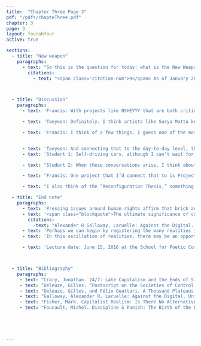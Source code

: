 ```yaml
---
title:  "Chapter Three Page 3"
pdf: "/pdfs/chapteThree.pdf"
chapter: 3
page: 3
layout: fourohfour
active: true

sections:
  - title: "New weapon"
    paragraphs:
      - text: "So this is the question for today: what is the New Weapon? It is a two-fold question: what new weapon governs us? and what new weapon do we have to protect ourselves? We’ve been discussing the first part of this question concerning the existing and emerging technologies and techniques of control. But I’d like to turn now to how we might subvert these technologies. How can we use the tools of surveillance to subvert the power structure? Two approaches come to mind: counter-surveillance and obfuscation. Counter-surveillance is appropriating the technology of surveillance to empower individuals and protect their privacy. For example, Steve Mann created <a href='http://wearcam.org/' target='_blank'>wearable devices</a> that are designed to conceal individual’s identity and can also be used to stare back at the surveillance camera. Surya Mattu created <a href='https://github.com/samatt/NSHey' target='_blank'>NSHEYYY</a> which sniffs out the wireless network of nearby devices, and makes private information about the device (such as its history of logging into certain wireless networks) available and visible. NSHEYYY uses the same protocols that are used by the wireless providers and advertising companies, but instead of exploiting data for profit, it makes the data available for its users. Another approach is obfuscation in which so much data is intentionally given to the point that the data becomes meaningless. <a href='https://adnauseam.io'>Adnaseum</a> is a web browser extension that tricks google chrome to think the user is clicking all the advertisements. It’s “a free browser extension designed to obfuscate browsing data and protect users from tracking by advertising networks.”<span class='citation-num'>9</span> Projects like these make it possible for someone like us to have an active engagement with technology as opposed to merely being subject to it."
        citations:
          - text: "<span class='citation-num'>9</span> As of January 2017, Google has banned this extension."



  - title: "Discussion"
    paragraphs:  
      - text: 'Francis: With projects like NSHEYYY that are both critiques and tools at the same time, it seems like they succeed in showing people what they can do but at the same time they also empower people to potentially do some pretty creepy things. For example: a program that lets you log into someone’s Facebook if they were on public wifi on the same network as you. These projects point out flaws in our system, but at the same time, they are also ethically complicated because they allow people to do some bad stuff.'

      - text: 'Taeyoon: Definitely. I think artists like Surya Mattu know counter-surveillance is not a total solution, but in pointing to issues that are not talked about, it is a step forward. And I believe these kinds of interventions do lead us to be better informed about the conditions we live in. I think this is a good time to think about Artificial Intelligence (AI). I don’t actually understand AI enough to tell how it is different from stored program computers and if it is just indexical challenges or if AI actually shifts the paradigm because human agencies are displaced. However, we know the new weapons of mass destruction, such as drones, on a fundamental level share the same logic of Machine Learning algorithms as the tools for marketing and mass consumerism. What is your thought on that?'

      - text: 'Francis: I think of a few things. I guess one of the most interesting things about AI is in relation to conventional surveillance mechanisms. Because it’s against the Constitution for a cop to just stop you and look through your stuff, people are trying to figure out the implications of AI for mass surveillance. I think the current precedent is that AI can collect as much data on you as it can, and it doesn’t count as illegal search and seizure until a human looks at it. It’s interesting that the relationship we have with AI is increasingly one of anthropomorphization, where we regard it as human. It makes me wonder if AI will ever cross a threshold where it has become so sophisticated at pattern recognition that it’s like a human is looking at your data and if the Fourth Amendment would kick in there. But on the other hand, if you have a human surveilling you, then theoretically you could negotiate with that person, reason with them, tell them to go away. Maybe you can’t negotiate with an AI.'   


      - text: 'Taeyoon: And connecting that to the day-to-day level, there are discussions about self-driving cars and what would happen if they are involved in an accident. It would just introduce another level of entanglement that we don’t have the policy for.'
      - text: 'Student 1: Self-driving cars, although I can’t wait for them to come, are tied to the idea of ‘<a href="https://en.wikipedia.org/wiki/Information_superhighway" target="_blank">superhighways</a>’. We’ll have increasingly rapid ways to get to a place but we’re only going on this one highway that’ll be controlled. So our self-driving cars might only take us through places that have shopping malls or to other calculated destinations, and we won’t get off the beaten path.'

      - text: "Student 2: When these conversations arise, I think about how we live our lives in the constant, vast systems of surveillance and control that really dictate what we can do and are monitoring us all the time. But once they are in place it’s really hard to make them go away, right? Like once the infrastructure of PRISM is in place, it’s very hard to say, oh let’s just shut it all down. I feel like it is more of a question of whether it’s possible to backtrack or deconstruct these things."

      - text: "Francis: One project that I’d connect that to is Project Cybersyn. Salvador Allende, a democratically elected Socialist president in Chile in the 60s, started Cybersyn in a bid to create a cybernetically planned economy. And this was back when Chile literally had five computers, and IBM refused to sell them stuff because they were afraid Allende would nationalize their company. But this cybernetic network, created to manage the economy democratically, would actually rely on infrastructure that some might view as part of mass surveillance. So that’s one possible route for trying to leverage these technologies in a more progressive direction, but it’s obviously fraught with issues."

      - text: "I also think of the “Reconfiguration Thesis,” something similar to what is discussed in logistics and supply chain management. For example, Walmart, Amazon and all these large corporations have very sophisticated ways of managing raw materials flows, production and restocking. The reconfiguration thesis for our context asks if can we take these technologies that are geared toward this globalized capitalist production and use it towards socially progressive ends. So, yeah, I think we can ask a similar question about whether surveillance infrastructure can be used in a different way."

  - title: "End note"
    paragraphs:
      - text: 'Pressing issues around human rights affirm that brick and mortar activism is still very important. However, the way we experience the world is changing, mediated through technologies of control. Considering the new normals, what should be our top priority as we create the alternatives? How can we subvert the technologies of control to empower ourselves? How can we learn about the true nature of technology, demystify the power structure and provide an alternative? And what is the takeaway from Deleuze’s “Postscript on the Societies of Control”? I return to Galloway for suggestions.'
      - text: '<span class="blockquote">The ultimate significance of control society is not so much the continuous encroachment of the border checkpoint or the passport control, not so much data mining or facial recognition algorithms, but that it has eviscerated history, not by banning dissent but by accelerating the opportunities and channels for critical thought to infinity and therefore making it impossible to think historically in the first place. Thus the central challenge within control society will be not simply to resist the various new nefarious control apparatuses, but to rescue history from its own consummation.<span class="citation-num">10</span></span>'
        citations:
          -text: "Alexander R Galloway, Laruelle: Against the Digital. United States: University of Minnesota  Press, 2014, 109"
      - text: 'Perhaps we can begin by registering the many realities in existence, from virtual, augmented to parallel ones, some more real than the others. Perhaps we can find common ground between these realities in order to situate ourselves in a critically informed vision of history and the future.'
      - text: 'In this oscillation of realities, there may be an opportunity to connect with the past and “rescue history” as Galloway suggests. In this turn to active life, perhaps we can create the spaces for unmonitored everyday life. As artists and critical makers, we can avoid replicating the systems of control in an artwork, and instead, reveal the complexities within in it. Instead of celebrating possible uses of technology, we can ask: what is the world we want to live in?'

      - text: 'Lecture date: June 15, 2016 at the School for Poetic Computation, New York City.'



  - title: "Bibliography"
    paragraphs:
     - text: "Crary, Jonathan. 24/7: Late Capitalism and the Ends of Sleep. London, United Kingdom: Verso Books, 2014."
     - text: "Deleuze, Gilles. “Postscript on the Societies of Control.” October 59 (1992): 3-7."
     - text: "Deleuze, Gilles, and Félix Guattari. A Thousand Plateaus: Capitalism and Schizophrenia. London: Continuum International Publishing Group, 2004."
     - text: "Galloway, Alexander R. Laruelle: Against the Digital. United States: University of Minnesota Press, 2014."
     - text: "Fisher, Mark. Capitalist Realism: Is There No Alternative? Hampshire: Zero Books, 2009."
     - text: "Foucault, Michel. Discipline & Punish: The Birth of the Prison. Translated by Alan Sheridan. New York: Random House, 1975."





---
```

